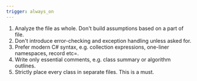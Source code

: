 ```yaml
---
trigger: always_on
---
```


1. Analyze the file as whole. Don't build assumptions based on a part of file.
2. Don't introduce error-checking and exception handling unless asked for.
3. Prefer modern C# syntax, e.g. collection expressions, one-liner namespaces, record etc=.
4. Write only essential comments, e.g. class summary or algorithm outlines.
5. Strictly place every class in separate files. This is a must.